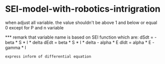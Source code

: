# SEI-model-with-robotics-intrigration
when adjust all variable. the value shouldn't be above 1 and below or equal 0 
except for P and n variable

*** remark that variable name is based on SEI function which are:
            dSdt = -beta * S * I * delta
            dEdt = beta * S * I * delta - alpha * E
            dIdt = alpha * E - gamma * I
            
    express inform of differential equation
